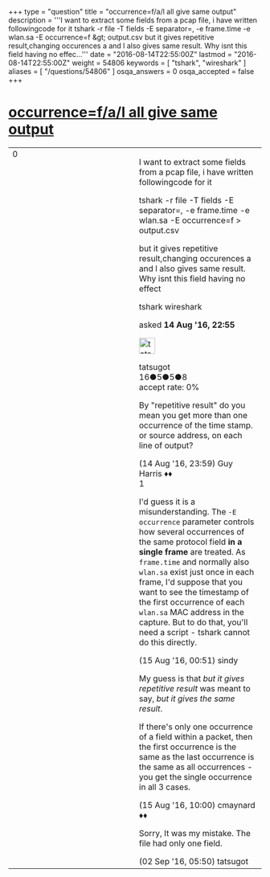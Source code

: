 +++
type = "question"
title = "occurrence=f/a/l  all give same output"
description = '''I want to extract some fields from a pcap file, i have written followingcode for it tshark -r file -T fields -E separator=, -e frame.time -e wlan.sa -E occurrence=f &amp;gt; output.csv  but it gives repetitive result,changing occurences a and l also gives same result. Why isnt this field having no effec...'''
date = "2016-08-14T22:55:00Z"
lastmod = "2016-08-14T22:55:00Z"
weight = 54806
keywords = [ "tshark", "wireshark" ]
aliases = [ "/questions/54806" ]
osqa_answers = 0
osqa_accepted = false
+++

<div class="headNormal">

# [occurrence=f/a/l all give same output](/questions/54806/occurrencefal-all-give-same-output)

</div>

<div id="main-body">

<div id="askform">

<table id="question-table" style="width:100%;"><colgroup><col style="width: 50%" /><col style="width: 50%" /></colgroup><tbody><tr class="odd"><td style="width: 30px; vertical-align: top"><div class="vote-buttons"><div id="post-54806-score" class="post-score" title="current number of votes">0</div><div id="favorite-count" class="favorite-count"></div></div></td><td><div id="item-right"><div class="question-body"><p>I want to extract some fields from a pcap file, i have written followingcode for it</p><p>tshark -r file -T fields -E separator=, -e frame.time -e wlan.sa -E occurrence=f &gt; output.csv</p><p>but it gives repetitive result,changing occurences a and l also gives same result. Why isnt this field having no effect</p></div><div id="question-tags" class="tags-container tags">tshark wireshark</div><div id="question-controls" class="post-controls"></div><div class="post-update-info-container"><div class="post-update-info post-update-info-user"><p>asked <strong>14 Aug '16, 22:55</strong></p><img src="https://secure.gravatar.com/avatar/557d426153aa6950b4ae3541a97ab03d?s=32&amp;d=identicon&amp;r=g" class="gravatar" width="32" height="32" alt="tatsugot&#39;s gravatar image" /><p>tatsugot<br />
<span class="score" title="16 reputation points">16</span><span title="5 badges"><span class="badge1">●</span><span class="badgecount">5</span></span><span title="5 badges"><span class="silver">●</span><span class="badgecount">5</span></span><span title="8 badges"><span class="bronze">●</span><span class="badgecount">8</span></span><br />
<span class="accept_rate" title="Rate of the user&#39;s accepted answers">accept rate:</span> <span title="tatsugot has no accepted answers">0%</span></p></div></div><div id="comments-container-54806" class="comments-container"><span id="54807"></span><div id="comment-54807" class="comment"><div id="post-54807-score" class="comment-score"></div><div class="comment-text"><p>By "repetitive result" do you mean you get more than one occurrence of the time stamp. or source address, on each line of output?</p></div><div id="comment-54807-info" class="comment-info"><span class="comment-age">(14 Aug '16, 23:59)</span> Guy Harris ♦♦</div></div><span id="54808"></span><div id="comment-54808" class="comment"><div id="post-54808-score" class="comment-score">1</div><div class="comment-text"><p>I'd guess it is a misunderstanding. The <code>-E occurrence</code> parameter controls how several occurrences of the same protocol field <strong>in a single frame</strong> are treated. As <code>frame.time</code> and normally also <code>wlan.sa</code> exist just once in each frame, I'd suppose that you want to see the timestamp of the first occurrence of each <code>wlan.sa</code> MAC address in the capture. But to do that, you'll need a script - tshark cannot do this directly.</p></div><div id="comment-54808-info" class="comment-info"><span class="comment-age">(15 Aug '16, 00:51)</span> sindy</div></div><span id="54838"></span><div id="comment-54838" class="comment"><div id="post-54838-score" class="comment-score"></div><div class="comment-text"><p>My guess is that <em>but it gives repetitive result</em> was meant to say, <em>but it gives the same result</em>.</p><p>If there's only one occurrence of a field within a packet, then the first occurrence is the same as the last occurrence is the same as all occurrences - you get the single occurrence in all 3 cases.</p></div><div id="comment-54838-info" class="comment-info"><span class="comment-age">(15 Aug '16, 10:00)</span> cmaynard ♦♦</div></div><span id="55288"></span><div id="comment-55288" class="comment"><div id="post-55288-score" class="comment-score"></div><div class="comment-text"><p>Sorry, It was my mistake. The file had only one field.</p></div><div id="comment-55288-info" class="comment-info"><span class="comment-age">(02 Sep '16, 05:50)</span> tatsugot</div></div></div><div id="comment-tools-54806" class="comment-tools"></div><div class="clear"></div><div id="comment-54806-form-container" class="comment-form-container"></div><div class="clear"></div></div></td></tr></tbody></table>

</div>

</div>

